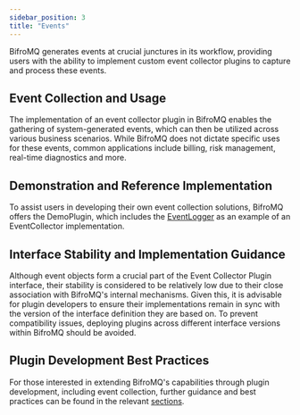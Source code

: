 ```yaml
---
sidebar_position: 3
title: "Events"
---
```


BifroMQ generates events at crucial junctures in its workflow, providing users with the ability to implement custom event collector plugins to capture and process these events.

## Event Collection and Usage

The implementation of an event collector plugin in BifroMQ enables the gathering of system-generated events, which can then be utilized across various business scenarios. While BifroMQ does not dictate specific uses for these events, common applications include billing, risk management, real-time diagnostics and more.

## Demonstration and Reference Implementation

To assist users in developing their own event collection solutions, BifroMQ offers the DemoPlugin, which includes the [EventLogger](https://github.com/apache/bifromq/blob/main/build/build-plugin-demo/src/main/java/org/apache/bifromq/demo/plugin/EventLogger.java) as an example of an EventCollector implementation.

## Interface Stability and Implementation Guidance

Although event objects form a crucial part of the Event Collector Plugin interface, their stability is considered to be relatively low due to their close association with BifroMQ's internal mechanisms. Given this, it is advisable for plugin developers to ensure their implementations remain in sync with the version of the interface definition they are based on. To prevent compatibility issues, deploying plugins across different interface versions within BifroMQ should be avoided.

## Plugin Development Best Practices

For those interested in extending BifroMQ's capabilities through plugin development, including event collection, further guidance and best practices can be found in the relevant [sections](../../plugin/plugin_practice.md).
